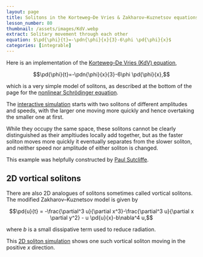 ```yaml
---
layout: page
title: Solitons in the Korteweg–De Vries & Zakharov–Kuznetsov equations
lesson_number: 80
thumbnail: /assets/images/KdV.webp
extract: Solitary movement through each other
equation: $\pd{\phi}{t}=-\pdn{\phi}{x}{3}-6\phi \pd{\phi}{x}$
categories: [integrable]
---
```



Here is an implementation of the [Korteweg–De Vries (KdV) equation](https://en.wikipedia.org/wiki/Korteweg%E2%80%93De_Vries_equation),

$$\pd{\phi}{t}=-\pdn{\phi}{x}{3}-6\phi \pd{\phi}{x},$$

which is a very simple model of solitons, as described at the bottom of the page for the [nonlinear Schrödinger equation](/nonlinear-physics/nls-cgl).

The [interactive simulation](/sim/?preset=KdV) starts with two solitons of different amplitudes and speeds, with the larger one moving more quickly and hence overtaking the smaller one at first. 

While they occupy the same space, these solitons cannot be clearly distinguished as their ampltiudes locally add together, but as the faster soliton moves more quickly it eventually separates from the slower soliton, and neither speed nor amplitude of either soliton is changed.

This example was helpfully constructed by [Paul Sutcliffe](https://www.durham.ac.uk/staff/p-m-sutcliffe/).


## 2D vortical solitons
There are also 2D analogues of solitons sometimes called vortical solitons. The modified Zakharov–Kuznetsov model is given by

$$\pd{u}{t} = -\frac{\partial^3 u}{\partial x^3}-\frac{\partial^3 u}{\partial x \partial y^2} - u \pd{u}{x}-b\nabla^4 u,$$

where $b$ is a small dissipative term used to reduce radiation. 

This [2D soliton simulation](/sim/?preset=ZKSoliton) shows one such vortical soliton moving in the positive $x$ direction.

